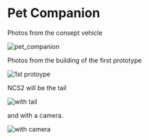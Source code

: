 # Pet Companion

Photos from the consept vehicle

![pet_companion](https://raw.githubusercontent.com/ioannis/Pet-Companion/master/20200226_170211.jpg)

Photos from the building of the first prototype

![1st protoype](https://raw.githubusercontent.com/ioannis/Pet-Companion/master/20200226_125642.jpg)

NCS2 will be the tail

![with tail](https://raw.githubusercontent.com/ioannis/Pet-Companion/master/20200226_125648.jpg)

and with a camera.

![with camera](https://raw.githubusercontent.com/ioannis/Pet-Companion/master/20200226_133315.jpg)
